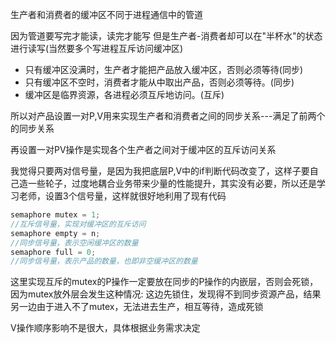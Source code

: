 生产者和消费者的缓冲区不同于进程通信中的管道

因为管道要写完才能读，读完才能写
但是生产者-消费者却可以在"半杯水"的状态进行读写(当然要多个写进程互斥访问缓冲区)


- 只有缓冲区没满时，生产者才能把产品放入缓冲区，否则必须等待(同步)
- 只有缓冲区不空时，消费者才能从中取出产品，否则必须等待。(同步)
- 缓冲区是临界资源，各进程必须互斥地访问。(互斥)

所以对产品设置一对P,V用来实现生产者和消费者之间的同步关系---满足了前两个的同步关系

再设置一对PV操作是实现各个生产者之间对于缓冲区的互斥访问关系

我觉得只要两对信号量，是因为我把底层P,V中的if判断代码改变了，这样子要自己造一些轮子，过度地耦合业务带来少量的性能提升，其实没有必要，所以还是学习老师，设置3个信号量，这样就很好地利用了现有代码

```cpp
semaphore mutex = 1;
//互斥信号量，实现对缓冲区的互斥访问
semaphore empty = n;
//同步信号量，表示空闲缓冲区的数量
semaphore full = 0;
//同步信号量，表示产品的数量，也即非空缓冲区的数量
```

这里实现互斥的mutex的P操作一定要放在同步的P操作的内嵌层，否则会死锁，因为mutex放外层会发生这种情况: 这边先锁住，发现得不到同步资源产品，结果另一边由于进入不了mutex，无法进去生产，相互等待，造成死锁

V操作顺序影响不是很大，具体根据业务需求决定
